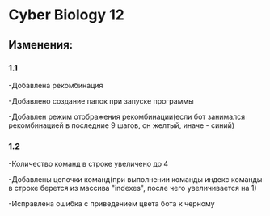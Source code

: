 # Cyber Biology 12

## Изменения:

### 1.1

-Добавлена рекомбинация

-Добавлено создание папок при запуске программы

-Добавлен режим отображения рекомбинации(если бот занимался рекомбинацией в последние 9 шагов, он желтый, иначе - синий)

### 1.2

-Количество команд в строке увеличено до 4

-Добавлены цепочки команд(при выполнении команды индекс команды в строке берется из массива "indexes", после чего увеличивается на 1)

-Исправлена ошибка с приведением цвета бота к черному

